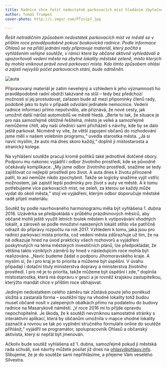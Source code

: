 ```yaml
---
title: Radnice chce řešit nedostatek parkovacích míst hledáním zbytečné zeleně
author: Tomáš Trumpeš
cover-photo: http://i.imgur.com/PTzsip7.jpg

---
```


*Řešit netradičním způsobem nedostatek parkovacích míst ve městě se v příštím roce pravděpodobně pokusí boskovická radnice. Podle informace Ohlasů se na příští jednání rady připravuje materiál, který počítá s vyhlášením veřejné soutěže, v rámci které by občané aktivně vyhledávali a upozorňovali vedení města na zbytné lokality městské zeleně, místo kterých by mohla vniknout právě nová parkovací místa. Kdo tímto způsobem ohlásí a zajistí nejvyšší počet parkovacích stání, bude odměněn.*

<img src="http://i.imgur.com/PTzsip7.jpg" alt="auta" class="img-responsive img-popup" data-author="Tomáš Trumpeš">

Připravovaný materiál je zatím neveřejný a vzhledem k jeho významnosti ho pravděpodobně radní obdrží takzvaně na stůl – tedy bez předchozí možnosti si jej prostudovat; zařazen bude až mezi připomínky členů rady, podobně jako to bylo v případě odvolání jednatele nemocnice. Vedení radnice informaci přímo nepotvrdilo, ale přiznává, že nové cesty, jak umožnit další nárůst automobilů ve městě hledá. „Berte to tak, že situace je pro nás samozřejmě obtížně řešitelná, město je velké a samozřejmě nemůžeme chtít, aby naši úředníci sami přicházeli s návrhy, kde by se dalo ještě parkovat. Nicméně vy víte, že větší zapojení občanů do rozhodování jsme měli v našem volebním programu,“ uvedla starostka města. „Já si navíc myslím, že auto má dnes skoro každý,“ doplnil ji místostarosta a stranický kolega.

Na vyhlášení soutěže pracují kromě politiků také jednotlivé dotčené obory. Podporu mu nakonec vyjádřil i odbor životního prostředí, kde se původně očekávaly komplikace. „My jsme odbor životního prostředí, snažíme se tedy zajišťovat co nejlepší prostředí pro život. A auta dnes k životu přirozeně patří, to asi nemůže nikdo zpochybnit. Takže se logicky snažíme vyjít vstříc možnostem, jak zajistit lepší podmínky pro život s auty ve městě. A k tomu potřebujeme více parkovacích míst, ne zeleň, za kterou se každý může vydat do okolí města,“ stojí ve vyjádření, kterým odbor doporučuje městské radě přijetí materiálu.

Soutěž by podle navrhovaného harmonogramu měla být vyhlášena 1. dubna 2016. Uzávěrka se předpokládá v průběhu prázdninových měsíců, aby občané mohli ještě využít letních toulek městem k vytipovávání vhodných lokalit, a zároveň se podle množství nalezených lokalit stihlo vše patřičně odrazit do přípravy rozpočtu na rok 2017. Vzhledem k tomu, jaká jsou pro radnici parkovací místa priorita, což vedení města zdůrazňuje už tím, že na ně odkazuje hned na úvod prakticky všech rozhovorů a vyjádření poskytnutých na téma městských investičních plánů, lze předpokládat, že většina takto vzniklých záměrů by hned v následujícím roce mohla být realizována. „Navíc budeme žádat o podporu Jihomoravského kraje. A myslím si, že i pro kraj je to priorita a můžeme být úspěšní. V úvahu připadají i dotační tituly ministerstva dopravy a ministerstva životního prostředí. I pro ně je to priorita, takže můžeme být úspěšní i zde,“ doplnila místostarostka, která má dopravu v gesci a je rovněž krajskou zastupitelkou, kterýžto mandát chce v příštím roce obhajovat.

Jediným nedostatkem celého záměru tak zůstává pouze jeho poněkud složitá a zastaralá forma – soutěžní tipy na vhodné lokality totiž budou muset občané nosit v zalepených obálkách přímo na podatelnu do budovy radnice na Masarykově náměstí. „V roce 2016 mi to přijde opravdu nepochopitelné. Je škoda, že k soutěži nevzniknou samostatné stránky s interaktivní aplikací, která by občanům umožnila v mapce vhodné lokality zaznačit a rovnou se tak po vyplnění stručného formuláře online do soutěže přihlásit,“ vyjádřil se programátor, spolupracovník Ohlasů a občanský aktivista, který si nepřál být jmenován.

Ačkoliv bude soutěž vyhlášena až 1. dubna, samozřejmě pokud ji městská rada schválí, své návrhy můžete posílat již dnes na ohlasy@ohlasy.info. Slibujeme, že je do soutěže sami nepřihlásíme, a přejeme Vám veselého Silvestra.

